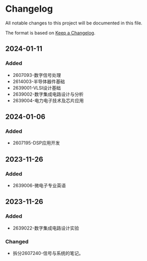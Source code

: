 # Changelog

All notable changes to this project will be documented in this file.

The format is based on [Keep a Changelog](https://keepachangelog.com/en/1.0.0/).

## 2024-01-11

### Added

* 2607093-数字信号处理
* 2614003-半导体器件基础
* 2639001-VLSI设计基础
* 2639002-数字集成电路设计与分析
* 2639004-电力电子技术及芯片应用

## 2024-01-06

### Added

* 2607195-DSP应用开发

## 2023-11-26

### Added

* 2639006-微电子专业英语

## 2023-11-26

### Added

* 2639022-数字集成电路设计实验

### Changed

* 拆分2607240-信号与系统的笔记。
